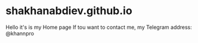 # shakhanabdiev.github.io
Hello it's is my Home page
If tou want to contact me, my Telegram address: @khannpro
